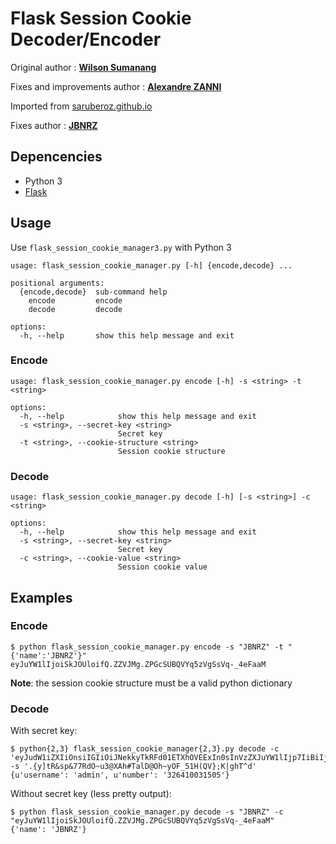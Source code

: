 # Flask Session Cookie Decoder/Encoder

Original author : [**Wilson Sumanang**](https://github.com/saruberoz)

Fixes and improvements author : [**Alexandre ZANNI**](https://github.com/noraj)

Imported from [saruberoz.github.io](http://saruberoz.github.io/flask-session-cookie-decoder-slash-encoder)

Fixes author : [**JBNRZ**](https://github.com/JBNRZ)

## Depencencies

+ Python 3
+ [Flask](https://pypi.python.org/pypi/Flask)

## Usage

Use `flask_session_cookie_manager3.py` with Python 3

```
usage: flask_session_cookie_manager.py [-h] {encode,decode} ...

positional arguments:
  {encode,decode}  sub-command help
    encode         encode
    decode         decode

options:
  -h, --help       show this help message and exit
```

### Encode

```
usage: flask_session_cookie_manager.py encode [-h] -s <string> -t <string>

options:
  -h, --help            show this help message and exit
  -s <string>, --secret-key <string>
                        Secret key
  -t <string>, --cookie-structure <string>
                        Session cookie structure
```

### Decode

```
usage: flask_session_cookie_manager.py decode [-h] [-s <string>] -c <string>

options:
  -h, --help            show this help message and exit
  -s <string>, --secret-key <string>
                        Secret key
  -c <string>, --cookie-value <string>
                        Session cookie value
```

## Examples

### Encode

```
$ python flask_session_cookie_manager.py encode -s "JBNRZ" -t "{'name':'JBNRZ'}"
eyJuYW1lIjoiSkJOUloifQ.ZZVJMg.ZPGcSUBQVYq5zVgSsVq-_4eFaaM
```

**Note**: the session cookie structure must be a valid python dictionary

### Decode

With secret key:

```
$ python{2,3} flask_session_cookie_manager{2,3}.py decode -c 'eyJudW1iZXIiOnsiIGIiOiJNekkyTkRFd01ETXhOVEExIn0sInVzZXJuYW1lIjp7IiBiIjoiWVdSdGFXND0ifX0.DE2iRA.ig5KSlnmsDH4uhDpmsFRPupB5Vw' -s '.{y]tR&sp&77RdO~u3@XAh#TalD@Oh~yOF_51H(QV};K|ghT^d'
{u'username': 'admin', u'number': '326410031505'}
```

Without secret key (less pretty output):

```
$ python flask_session_cookie_manager.py decode -s "JBNRZ" -c "eyJuYW1lIjoiSkJOUloifQ.ZZVJMg.ZPGcSUBQVYq5zVgSsVq-_4eFaaM"
{'name': 'JBNRZ'}
```
